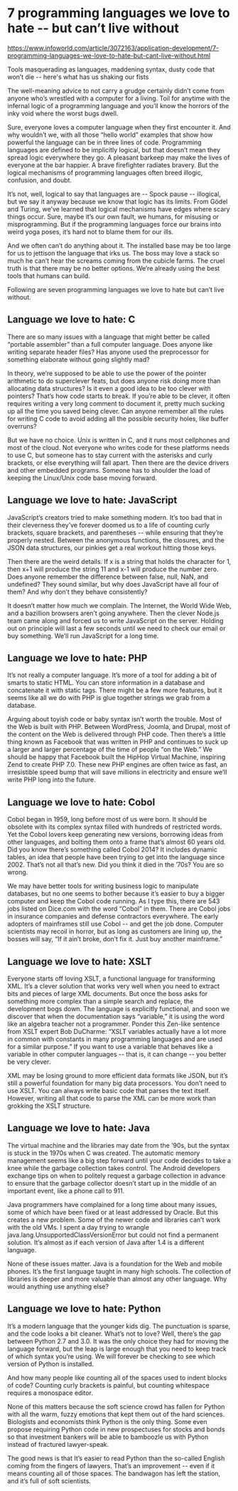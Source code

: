 # 7 programming languages we love to hate -- but can’t live without

https://www.infoworld.com/article/3072163/application-development/7-programming-languages-we-love-to-hate-but-cant-live-without.html

Tools masquerading as languages, maddening syntax, dusty code that won’t die -- here's what has us shaking our fists

The well-meaning advice to not carry a grudge certainly didn’t come from anyone who’s wrestled with a computer for a living. Toil for anytime with the infernal logic of a programming language and you’ll know the horrors of the inky void where the worst bugs dwell.

Sure, everyone loves a computer language when they first encounter it. And why wouldn’t we, with all those “hello world” examples that show how powerful the language can be in three lines of code. Programming languages are defined to be implicitly logical, but that doesn’t mean they spread logic everywhere they go. A pleasant barkeep may make the lives of everyone at the bar happier. A brave firefighter radiates bravery. But the logical mechanisms of programming languages often breed illogic, confusion, and doubt.

It’s not, well, logical to say that languages are -- Spock pause -- illogical, but we say it anyway because we know that logic has its limits. From Gödel and Turing, we’ve learned that logical mechanisms have edges where scary things occur. Sure, maybe it’s our own fault, we humans, for misusing or misprogramming. But if the programming languages force our brains into weird yoga poses, it’s hard not to blame them for our ills.

And we often can’t do anything about it. The installed base may be too large for us to jettison the language that irks us. The boss may love a stack so much he can’t hear the screams coming from the cubicle farms. The cruel truth is that there may be no better options. We’re already using the best tools that humans can build.

Following are seven programming languages we love to hate but can’t live without.

## Language we love to hate: C
There are so many issues with a language that might better be called “portable assembler” than a full computer language. Does anyone like writing separate header files? Has anyone used the preprocessor for something elaborate without going slightly mad?

In theory, we’re supposed to be able to use the power of the pointer arithmetic to do superclever feats, but does anyone risk doing more than allocating data structures? Is it even a good idea to be too clever with pointers? That’s how code starts to break. If you’re able to be clever, it often requires writing a very long comment to document it, pretty much sucking up all the time you saved being clever. Can anyone remember all the rules for writing C code to avoid adding all the possible security holes, like buffer overruns?

But we have no choice. Unix is written in C, and it runs most cellphones and most of the cloud. Not everyone who writes code for these platforms needs to use C, but someone has to stay current with the asterisks and curly brackets, or else everything will fall apart. Then there are the device drivers and other embedded programs. Someone has to shoulder the load of keeping the Linux/Unix code base moving forward.

## Language we love to hate: JavaScript

JavaScript’s creators tried to make something modern. It’s too bad that in their cleverness they’ve forever doomed us to a life of counting curly brackets, square brackets, and parentheses -- while ensuring that they’re properly nested. Between the anonymous functions, the closures, and the JSON data structures, our pinkies get a real workout hitting those keys.

Then there are the weird details. If x is a string that holds the character for 1, then x+1 will produce the string 11 and x-1 will produce the number zero. Does anyone remember the difference between false, null, NaN, and undefined? They sound similar, but why does JavaScript have all four of them? And why don’t they behave consistently?

It doesn’t matter how much we complain. The Internet, the World Wide Web, and a bazillion browsers aren’t going anywhere. Then the clever Node.js team came along and forced us to write JavaScript on the server. Holding out on principle will last a few seconds until we need to check our email or buy something. We’ll run JavaScript for a long time.

## Language we love to hate: PHP

It’s not really a computer language. It’s more of a tool for adding a bit of smarts to static HTML. You can store information in a database and concatenate it with static tags. There might be a few more features, but it seems like all we do with PHP is glue together strings we grab from a database.

Arguing about toyish code or baby syntax isn’t worth the trouble. Most of the Web is built with PHP. Between WordPress, Joomla, and Drupal, most of the content on the Web is delivered through PHP code. Then there’s a little thing known as Facebook that was written in PHP and continues to suck up a larger and larger percentage of the time of people “on the Web.” We should be happy that Facebook built the HipHop Virtual Machine, inspiring Zend to create PHP 7.0. These new PHP engines are often twice as fast, an irresistible speed bump that will save millions in electricity and ensure we’ll write PHP long into the future.

## Language we love to hate: Cobol

Cobol began in 1959, long before most of us were born. It should be obsolete with its complex syntax filled with hundreds of restricted words. Yet the Cobol lovers keep generating new versions, borrowing ideas from other languages, and bolting them onto a frame that’s almost 60 years old. Did you know there’s something called Cobol 2014? It includes dynamic tables, an idea that people have been trying to get into the language since 2002. That’s not all that’s new. Did you think it died in the ’70s? You are so wrong.

We may have better tools for writing business logic to manipulate databases, but no one seems to bother because it’s easier to buy a bigger computer and keep the Cobol code running. As I type this, there are 543 jobs listed on Dice.com with the word “Cobol” in them. There are Cobol jobs in insurance companies and defense contractors everywhere. The early adopters of mainframes still use Cobol -- and get the job done. Computer scientists may recoil in horror, but as long as customers are lining up, the bosses will say, “If it ain’t broke, don’t fix it. Just buy another mainframe.”

## Language we love to hate: XSLT

Everyone starts off loving XSLT, a functional language for transforming XML. It’s a clever solution that works very well when you need to extract bits and pieces of large XML documents. But once the boss asks for something more complex than a simple search and replace, the development bogs down. The language is explicitly functional, and soon we discover that when the documentation says “variable,” it is using the word like an algebra teacher not a programmer. Ponder this Zen-like sentence from XSLT expert Bob DuCharme: “XSLT variables actually have a lot more in common with constants in many programming languages and are used for a similar purpose.” If you want to use a variable that behaves like a variable in other computer languages -- that is, it can change -- you better be very clever.

XML may be losing ground to more efficient data formats like JSON, but it’s still a powerful foundation for many big data processors. You don’t need to use XSLT. You can always write basic code that parses the text itself. However, writing all that code to parse the XML can be more work than grokking the XSLT structure.

## Language we love to hate: Java

The virtual machine and the libraries may date from the ’90s, but the syntax is stuck in the 1970s when C was created. The automatic memory management seems like a big step forward until your code decides to take a knee while the garbage collection takes control. The Android developers exchange tips on when to politely request a garbage collection in advance to ensure that the garbage collector doesn’t start up in the middle of an important event, like a phone call to 911.

Java programmers have complained for a long time about many issues, some of which have been fixed or at least addressed by Oracle. But this creates a new problem. Some of the newer code and libraries can’t work with the old VMs. I spent a day trying to wrangle java.lang.UnsupportedClassVersionError but could not find a permanent solution. It’s almost as if each version of Java after 1.4 is a different language.

None of these issues matter. Java is a foundation for the Web and mobile phones. It’s the first language taught in many high schools. The collection of libraries is deeper and more valuable than almost any other language. Why would anything use anything else?

## Language we love to hate: Python

It’s a modern language that the younger kids dig. The punctuation is sparse, and the code looks a bit cleaner. What’s not to love? Well, there’s the gap between Python 2.7 and 3.0. It was the only choice they had for moving the language forward, but the leap is large enough that you need to keep track of which syntax you’re using. We will forever be checking to see which version of Python is installed.

And how many people like counting all of the spaces used to indent blocks of code? Counting curly brackets is painful, but counting whitespace requires a monospace editor.

None of this matters because the soft science crowd has fallen for Python with all the warm, fuzzy emotions that kept them out of the hard sciences. Biologists and economists think Python is the only thing. Some even propose requiring Python code in new prospectuses for stocks and bonds so that investment bankers will be able to bamboozle us with Python instead of fractured lawyer-speak.

The good news is that It’s easier to read Python than the so-called English coming from the fingers of lawyers. That’s an improvement -- even if it means counting all of those spaces. The bandwagon has left the station, and it’s full of soft scientists.